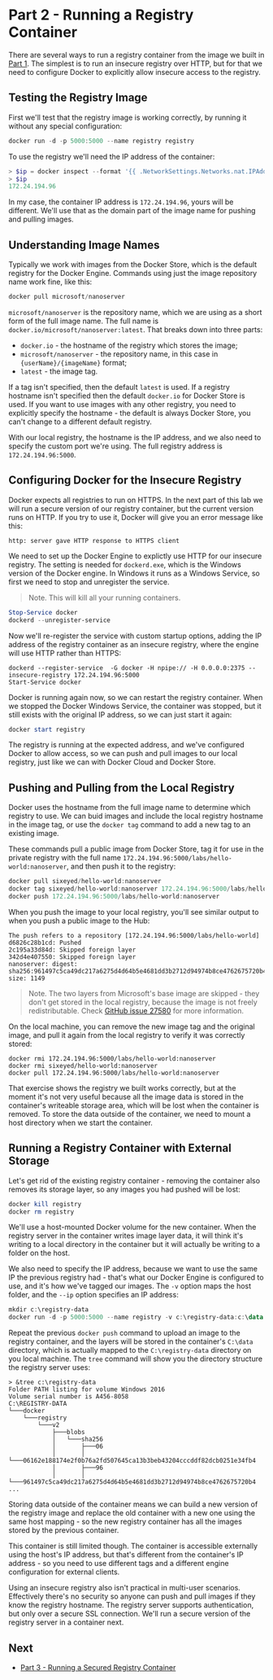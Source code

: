 # Part 2 - Running a Registry Container

There are several ways to run a registry container from the image we built in [Part 1](part-1.md). The simplest is to run an insecure registry over HTTP, but for that we need to configure Docker to explicitly allow insecure access to the registry. 

## Testing the Registry Image

First we'll test that the registry image is working correctly, by running it without any special configuration:

```PowerShell
docker run -d -p 5000:5000 --name registry registry
```

To use the registry we'll need the IP address of the container:

```PowerShell
> $ip = docker inspect --format '{{ .NetworkSettings.Networks.nat.IPAddress }}' registry
> $ip
172.24.194.96
```

In my case, the container IP address is `172.24.194.96`, yours will be different. We'll use that as the domain part of the image name for pushing and pulling images.

## Understanding Image Names

Typically we work with images from the Docker Store, which is the default registry for the Docker Engine. Commands using just the image repository name work fine, like this:

```PowerShell
docker pull microsoft/nanoserver
```

`microsoft/nanoserver` is the repository name, which we are using as a short form of the full image name. The full name is `docker.io/microsoft/nanoserver:latest`. That breaks down into three parts:

- `docker.io` - the hostname of the registry which stores the image;
- `microsoft/nanoserver` - the repository name, in this case in `{userName}/{imageName}` format;
- `latest` - the image tag.

If a tag isn't specified, then the default `latest` is used. If a registry hostname isn't specified then the default `docker.io` for Docker Store is used. If you want to use images with any other registry, you need to explicitly specify the hostname - the default is always Docker Store, you can't change to a different default registry.

With our local registry, the hostname is the IP address, and we also need to specify the custom port we're using. The full registry address is `172.24.194.96:5000`.

## Configuring Docker for the Insecure Registry

Docker expects all registries to run on HTTPS. In the next part of this lab we will run a secure version of our registry container, but the current version runs on HTTP. If you try to use it, Docker will give you an error message like this:

```
http: server gave HTTP response to HTTPS client
```

We need to set up the Docker Engine to explictly use HTTP for our insecure registry. The setting is needed for `dockerd.exe`, which is the Windows version of the Docker engine. In Windows it runs as a Windows Service, so first we need to stop and unregister the service.

> Note. This will kill all your running containers.

```PowerShell
Stop-Service docker
dockerd --unregister-service
```

Now we'll re-register the service with custom startup options, adding the IP address of the registry container as an insecure registry, where the engine will use HTTP rather than HTTPS:

```
dockerd --register-service  -G docker -H npipe:// -H 0.0.0.0:2375 --insecure-registry 172.24.194.96:5000
Start-Service docker
```

Docker is running again now, so we can restart the registry container. When we stopped the Docker Windows Service, the container was stopped, but it still exists with the original IP address, so we can just start it again:

```PowerShell
docker start registry
``` 

The registry is running at the expected address, and we've configured Docker to allow access, so we can push and pull images to our local registry, just like we can with Docker Cloud and Docker Store.

## Pushing and Pulling from the Local Registry

Docker uses the hostname from the full image name to determine which registry to use. We can buid images and include the local registry hostname in the image tag, or use the `docker tag` command to add a new tag to an existing image.

These commands pull a public image from Docker Store, tag it for use in the private registry with the full name `172.24.194.96:5000/labs/hello-world:nanoserver`, and then push it to the registry:

```PowerShell
docker pull sixeyed/hello-world:nanoserver
docker tag sixeyed/hello-world:nanoserver 172.24.194.96:5000/labs/hello-world:nanoserver
docker push 172.24.194.96:5000/labs/hello-world:nanoserver
```

When you push the image to your local registry, you'll see similar output to when you push a public image to the Hub:

```
The push refers to a repository [172.24.194.96:5000/labs/hello-world]
d6826c28b1cd: Pushed
2c195a33d84d: Skipped foreign layer
342d4e407550: Skipped foreign layer
nanoserver: digest: sha256:961497c5ca49dc217a6275d4d64b5e4681dd3b2712d94974b8ce4762675720b4 size: 1149
```

> Note. The two layers from Microsoft's base image are skipped - they don't get stored in the local registry, because the image is not freely redistributable. Check [GitHub issue 27580](https://github.com/moby/moby/issues/27580) for more information.

On the local machine, you can remove the new image tag and the original image, and pull it again from the local registry to verify it was correctly stored:

```
docker rmi 172.24.194.96:5000/labs/hello-world:nanoserver
docker rmi sixeyed/hello-world:nanoserver
docker pull 172.24.194.96:5000/labs/hello-world:nanoserver
```

That exercise shows the registry we built works correctly, but at the moment it's not very useful because all the image data is stored in the container's writeable storage area, which will be lost when the container is removed. To store the data outside of the container, we need to mount a host directory when we start the container.

## Running a Registry Container with External Storage

Let's get rid of the existing registry container - removing the container also removes its storage layer, so any images you had pushed will be lost:

```PowerShell
docker kill registry
docker rm registry
```

We'll use a host-mounted Docker volume for the new container. When the registry server in the container writes image layer data, it will think it's writing to a local directory in the container but it will actually be writing to a folder on the host.

We also need to specify the IP address, because we want to use the same IP the previous registry had - that's what our Docker Engine is configured to use, and it's how we've tagged our images. The `-v` option maps the host folder, and the `--ip` option specifies an IP address:


```PowerShell
mkdir c:\registry-data
docker run -d -p 5000:5000 --name registry -v c:\registry-data:c:\data --ip 172.24.194.96 registry
```

Repeat the previous `docker push` command to upload an image to the registry container, and the layers will be stored in the container's `C:\data` directory, which is actually mapped to the `C:\registry-data` directory on you local machine. The `tree` command will show you the directory structure the registry server uses:

```
> &tree c:\registry-data
Folder PATH listing for volume Windows 2016
Volume serial number is A456-8058
C:\REGISTRY-DATA
└───docker
    └───registry
        └───v2
            ├───blobs
            │   └───sha256
            │       ├───06
            │       │   └───06162e188174e2f0b76a2fd507645ca13b3beb43204cccddf82dcb0251e34fb4
            │       ├───96
            │       │   └───961497c5ca49dc217a6275d4d64b5e4681dd3b2712d94974b8ce4762675720b4
...
```

Storing data outside of the container means we can build a new version of the registry image and replace the old container with a new one using the same host mapping - so the new registry container has all the images stored by the previous container.

This container is still limited though. The container is accessible externally using the host's IP address, but that's different from the container's IP address - so you need to use different tags and a different engine configuration for external clients.

Using an insecure registry also isn't practical in multi-user scenarios. Effectively there's no security so anyone can push and pull images if they know the registry hostname. The registry server supports authentication, but only over a secure SSL connection. We'll run a secure version of the registry server in a container next.

## Next

- [Part 3 - Running a Secured Registry Container](part-3.md)